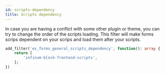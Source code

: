 ```yaml
---
id: scripts-dependency
title: Scripts dependency
---
```


In case you are having a conflict with some other plugin or theme, you can try to change the order of the scripts loading. This filter will make forms scrips dependent on your scrips and load them after your scripts.

```php
add_filter('es_forms_general_scripts_dependency', function(): array {
	return [
		'infinum-block-frontend-scripts',
	];
})
